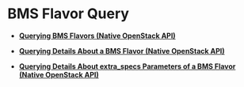 # BMS Flavor Query<a name="EN-US_TOPIC_0053158668"></a>

-   **[Querying BMS Flavors \(Native OpenStack API\)](querying-bms-flavors-(native-openstack-api).md)**  

-   **[Querying Details About a BMS Flavor \(Native OpenStack API\)](querying-details-about-a-bms-flavor-(native-openstack-api).md)**  

-   **[Querying Details About extra\_specs Parameters of a BMS Flavor \(Native OpenStack API\)](querying-details-about-extra_specs-parameters-of-a-bms-flavor-(native-openstack-api).md)**  


